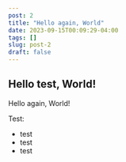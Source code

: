 ```yaml
---
post: 2
title: "Hello again, World"
date: 2023-09-15T00:09:29-04:00
tags: []
slug: post-2
draft: false
---
```

## Hello test, World!
Hello again, World!
<!--more-->
Test:
 - test
 - test
 - test
